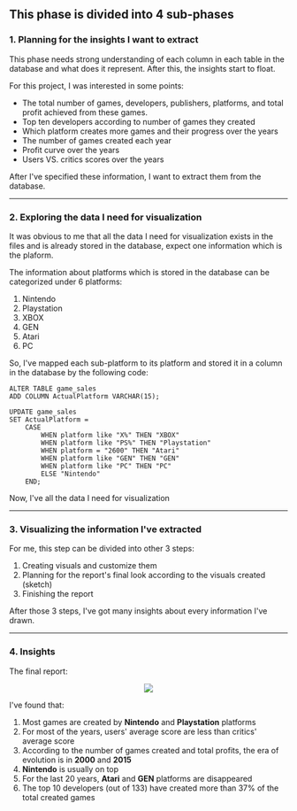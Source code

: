 ## This phase is divided into 4 sub-phases ##

### 1. Planning for the insights I want to extract ###

This phase needs strong understanding of each column in each table in the database and what does it represent. After this, the insights start to float.

For this project, I was interested in some points:

  - The total number of games, developers, publishers, platforms, and total profit achieved from these games.
  - Top ten developers according to number of games they created
  - Which platform creates more games and their progress over the years
  - The number of games created each year
  - Profit curve over the years
  - Users VS. critics scores over the years

After I've specified these information, I want to extract them from the database.

- - - -

### 2. Exploring the data I need for visualization ###

It was obvious to me that all the data I need for visualization exists in the files and is already stored in the database, expect one information which is the plaform.

The information about platforms which is stored in the database can be categorized under 6 platforms:

  1. Nintendo
  2. Playstation
  3. XBOX
  4. GEN
  5. Atari
  6. PC

So, I've mapped each sub-platform to its platform and stored it in a column in the database by the following code:

```
ALTER TABLE game_sales
ADD COLUMN ActualPlatform VARCHAR(15);

UPDATE game_sales
SET ActualPlatform = 
    CASE
        WHEN platform like "X%" THEN "XBOX"
        WHEN platform like "PS%" THEN "Playstation"
        WHEN platform = "2600" THEN "Atari"
        WHEN platform like "GEN" THEN "GEN"
        WHEN platform like "PC" THEN "PC"
        ELSE "Nintendo"
    END;
```

Now, I've all the data I need for visualization
        
- - - -

### 3. Visualizing the information I've extracted ###

For me, this step can be divided into other 3 steps:

  1. Creating visuals and customize them
  2. Planning for the report's final look according to the visuals created (sketch)
  3. Finishing the report

After those 3 steps, I've got many insights about every information I've drawn.

- - - -

### 4. Insights ###

The final report:

<p align="center">
<img src="https://user-images.githubusercontent.com/70551007/218214914-047d45c8-3142-42f8-b7df-96e742faf3de.png">
<p/>
  
I've found that:
  
  1. Most games are created by __Nintendo__ and __Playstation__ platforms
  2. For most of the years, users' average score are less than critics' average score
  3. According to the number of games created and total profits, the era of evolution is in __2000__ and __2015__
  4. __Nintendo__ is usually on top
  5. For the last 20 years, __Atari__ and __GEN__ platforms are disappeared
  6. The top 10 developers (out of 133) have created more than 37% of the total created games
